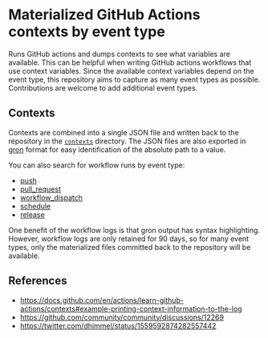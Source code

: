 # Materialized GitHub Actions contexts by event type

Runs GitHub actions and dumps contexts to see what variables are available.
This can be helpful when writing GitHub actions workflows that use context variables.
Since the available context variables depend on the event type,
this repository aims to capture as many event types as possible.
Contributions are welcome to add additional event types.

## Contexts

Contexts are combined into a single JSON file and written back to the repository in the [`contexts`](contexts) directory.
The JSON files are also exported in [gron](https://github.com/tomnomnom/gron) format for easy identification of the absolute path to a value.

You can also search for workflow runs by event type:

- [push](https://github.com/dhimmel/dump-actions-context/actions?query=event:push)
- [pull_request](https://github.com/dhimmel/dump-actions-context/actions?query=event:pull_request)
- [workflow_dispatch](https://github.com/dhimmel/dump-actions-context/actions?query=event:workflow_dispatch)
- [schedule](https://github.com/dhimmel/dump-actions-context/actions?query=event:schedule)
- [release](https://github.com/dhimmel/dump-actions-context/actions?query=event:release)

One benefit of the workflow logs is that gron output has syntax highlighting.
However, workflow logs are only retained for 90 days,
so for many event types, only the materialized files committed back to the repository will be available.

## References

- https://docs.github.com/en/actions/learn-github-actions/contexts#example-printing-context-information-to-the-log
- https://github.com/community/community/discussions/12269
- https://twitter.com/dhimmel/status/1559592874282557442
